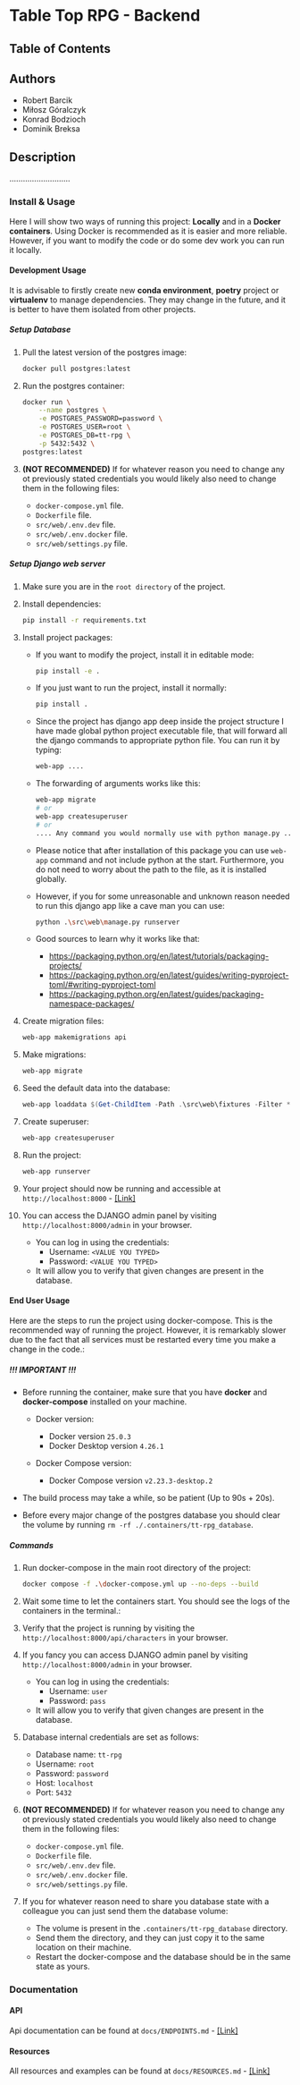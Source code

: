 # Table Top RPG - Backend

## Table of Contents

## Authors

- Robert Barcik
- Miłosz Góralczyk
- Konrad Bodzioch
- Dominik Breksa

## Description

...........................

### Install & Usage

Here I will show two ways of running this project: **Locally** and in a **Docker containers**. Using Docker is recommended 
as it is easier and more reliable. However, if you want to modify the code or do some dev work you can run it locally.

#### Development Usage

It is advisable to firstly create new **conda environment**, **poetry** project or **virtualenv** to manage dependencies.
They may change in the future, and it is better to have them isolated from other projects.

##### Setup Database

1. Pull the latest version of the postgres image:
    ```bash
    docker pull postgres:latest
    ```
2. Run the postgres container:
    ```bash
    docker run \
	    --name postgres \
	    -e POSTGRES_PASSWORD=password \
        -e POSTGRES_USER=root \
        -e POSTGRES_DB=tt-rpg \
        -p 5432:5432 \ 
	postgres:latest
    ```

3. **(NOT RECOMMENDED)** If for whatever reason you need to change any ot previously stated credentials you would likely also need to change them in the following files:
    - `docker-compose.yml` file.
    - `Dockerfile` file.
    - `src/web/.env.dev` file.
    - `src/web/.env.docker` file.
    - `src/web/settings.py` file.

##### Setup Django web server

1. Make sure you are in the `root directory` of the project.

2. Install dependencies:
    ```bash
    pip install -r requirements.txt
    ```
   
3. Install project packages:
    - If you want to modify the project, install it in editable mode:
        ```bash
        pip install -e .
        ```
    - If you just want to run the project, install it normally:
        ```bash
        pip install .
        ```

    - Since the project has django app deep inside the project structure I have made global python project executable
   file, that will forward all the django commands to appropriate python file. You can run it by typing:
        ```bash
        web-app ....
        ```

    - The forwarding of arguments works like this:

        ```bash
        web-app migrate
        # or
        web-app createsuperuser
        # or
        .... Any command you would normally use with python manage.py ....
       ```
   
    - Please notice that after installation of this package you can use `web-app` command and not include python at the start.
   Furthermore, you do not need to worry about the path to the file, as it is installed globally.

   - However, if you for some unreasonable and unknown reason needed to run this django app like a cave man you can use:

       ```bash
       python .\src\web\manage.py runserver
       ```

   - Good sources to learn why it works like that:
     - https://packaging.python.org/en/latest/tutorials/packaging-projects/
     - https://packaging.python.org/en/latest/guides/writing-pyproject-toml/#writing-pyproject-toml
     - https://packaging.python.org/en/latest/guides/packaging-namespace-packages/

4. Create migration files:
    ```bash
    web-app makemigrations api
    ```

5. Make migrations:
    ```bash
    web-app migrate
    ```

6. Seed the default data into the database:
    ```powershell
    web-app loaddata $(Get-ChildItem -Path .\src\web\fixtures -Filter *.json -Recurse | ForEach-Object {$_.FullName })
    ```
   
7. Create superuser:
    ```bash
    web-app createsuperuser
    ```

8. Run the project:
    ```bash
    web-app runserver
    ```

9. Your project should now be running and accessible at `http://localhost:8000` - [\[Link\]](http://localhost:8000)

10. You can access the DJANGO admin panel by visiting `http://localhost:8000/admin` in your browser.
    - You can log in using the credentials:
      - Username: `<VALUE YOU TYPED>`
      - Password: `<VALUE YOU TYPED>`
    - It will allow you to verify that given changes are present in the database.

#### End User Usage

Here are the steps to run the project using docker-compose. This is the recommended way of running the project.
However, it is remarkably slower due to the fact that all services must be restarted every time you make a change in the code.:

##### !!! IMPORTANT !!!

- Before running the container, make sure that you have **docker** and **docker-compose** installed on your machine.
  - Docker version:
    - Docker version `25.0.3`
    - Docker Desktop version `4.26.1`

  - Docker Compose version:
    - Docker Compose version `v2.23.3-desktop.2`

- The build process may take a while, so be patient (Up to 90s + 20s).

- Before every major change of the postgres database you should clear the volume by running `rm -rf ./.containers/tt-rpg_database`.

##### Commands

1. Run docker-compose in the main root directory of the project:
    ```bash
    docker compose -f .\docker-compose.yml up --no-deps --build
    ```
2. Wait some time to let the containers start. You should see the logs of the containers in the terminal.:

3. Verify that the project is running by visiting the `http://localhost:8000/api/characters` in your browser.

4. If you fancy you can access DJANGO admin panel by visiting `http://localhost:8000/admin` in your browser.
   - You can log in using the credentials:
     - Username: `user`
     - Password: `pass`
   - It will allow you to verify that given changes are present in the database.

5. Database internal credentials are set as follows:
    - Database name: `tt-rpg`
    - Username: `root`
    - Password: `password`
    - Host: `localhost`
    - Port: `5432`

6. **(NOT RECOMMENDED)** If for whatever reason you need to change any ot previously stated credentials you would likely also need to change them in the following files:
    - `docker-compose.yml` file.
    - `Dockerfile` file.
    - `src/web/.env.dev` file.
    - `src/web/.env.docker` file.
    - `src/web/settings.py` file.

7. If you for whatever reason need to share you database state with a colleague you can just send them the database volume:
   - The volume is present in the `.containers/tt-rpg_database` directory.
   - Send them the directory, and they can just copy it to the same location on their machine.
   - Restart the docker-compose and the database should be in the same state as yours.

### Documentation

#### API

Api documentation can be found at `docs/ENDPOINTS.md` - [\[Link\]](./docs/ENDPOINTS.md)

#### Resources

All resources and examples can be found at `docs/RESOURCES.md` - [\[Link\]](./docs/resources/RESOURCES.md)
